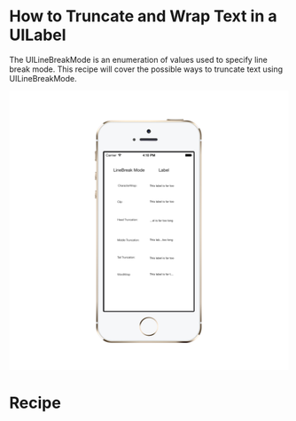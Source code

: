 How to Truncate and Wrap Text in a UILabel
=========================================

The UILineBreakMode is an enumeration of values used to specify line break mode. This recipe will cover the possible ways to truncate text using UILineBreakMode. 

![UILabel Example](/UILabelExample/Screenshots/UILabelScreenshot.png)

Recipe
=====


